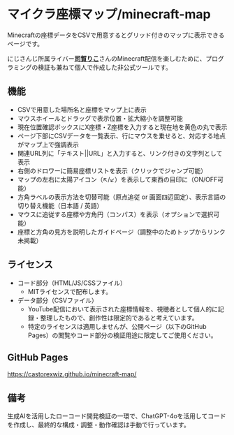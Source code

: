 # マイクラ座標マップ/minecraft-map

Minecraftの座標データをCSVで用意するとグリッド付きのマップに表示できるページです。

にじさんじ所属ライバー[**司賀りこ**](https://www.youtube.com/@ShigaRiko)さんのMinecraft配信を楽しむために、プログラミングの検証も兼ねて個人で作成した非公式ツールです。

## 機能
- CSVで用意した場所名と座標をマップ上に表示
- マウスホイールとドラッグで表示位置・拡大縮小を調整可能
- 現在位置確認ボックスにX座標・Z座標を入力すると現在地を黄色の丸で表示
- ページ下部にCSVデータを一覧表示、行にマウスを乗せると、対応する地点がマップ上で強調表示
- 関連URL列に「テキスト||URL」と入力すると、リンク付きの文字列として表示
- 右側のドロワーに簡易座標リストを表示（クリックでジャンプ可能）
- マップの左右に太陽アイコン（↖/↙）を表示して東西の目印に（ON/OFF可能）
- 方角ラベルの表示方法を切替可能（原点追従 or 画面四辺固定）、表示言語の切り替え機能（日本語 / 英語）
- マウスに追従する座標や方角円（コンパス）を表示（オプションで選択可能）
- 座標と方角の見方を説明したガイドページ（調整中のためトップからリンク未掲載）

## ライセンス
- コード部分（HTML/JS/CSSファイル）
  - MITライセンスで配布します。
- データ部分（CSVファイル）
  - YouTube配信において表示された座標情報を、視聴者として個人的に記録・整理したもので、創作性は限定的であると考えています。
  - 特定のライセンスは適用しませんが、公開ページ（以下のGitHub Pages）の閲覧やコード部分の検証用途に限定してご使用ください。

## GitHub Pages
https://castorexwiz.github.io/minecraft-map/

## 備考
生成AIを活用したローコード開発検証の一環で、ChatGPT-4oを活用してコードを作成し、最終的な構成・調整・動作確認は手動で行っています。

